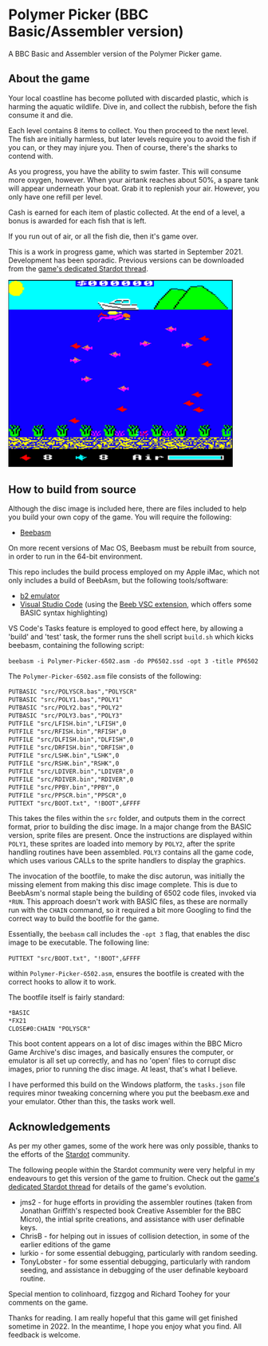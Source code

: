 # Polymer Picker (BBC Basic/Assembler version)
A BBC Basic and Assembler version of the Polymer Picker game.

## About the game

Your local coastline has become polluted with discarded plastic, which is harming the aquatic wildlife. Dive in, and collect the rubbish, before the fish consume it and die.

Each level contains 8 items to collect. You then proceed to the next level. The fish are initially harmless, but later levels require you to avoid the fish if you can, or they may injure you. Then of course, there's the sharks to contend with.

As you progress, you have the ability to swim faster. This will consume more oxygen, however. When your airtank reaches about 50%, a spare tank will appear underneath your boat. Grab it to replenish your air. However, you only have one refill per level.

Cash is earned for each item of plastic collected. At the end of a level, a bonus is awarded for each fish that is left.

If you run out of air, or all the fish die, then it's game over.

This is a work in progress game, which was started in September 2021. Development has been sporadic. Previous versions can be downloaded from the [game's dedicated Stardot thread](https://stardot.org.uk/forums/viewtopic.php?f=53&t=23615).

<img src="polymer-picker-1.png" alt="Image of Polymer Picker" width="450" />

## How to build from source

Although the disc image is included here, there are files included to help you build your own copy of the game. You will require the following:

* [Beebasm](https://github.com/stardot/beebasm)

On more recent versions of Mac OS, Beebasm must be rebuilt from source, in order to run in the 64-bit environment. 

This repo includes the build process employed on my Apple iMac, which not only includes a build of BeebAsm, but the following tools/software:

* [b2 emulator](https://github.com/tom-seddon/b2)
* [Visual Studio Code](https://github.com/microsoft/vscode) (using the [Beeb VSC extension](https://github.com/simondotm/beeb-vsc), which offers some BASIC syntax highlighting)

VS Code's Tasks feature is employed to good effect here, by allowing a 'build' and 'test' task, the former runs the shell script `build.sh` which kicks beebasm, containing the following script:

`beebasm -i Polymer-Picker-6502.asm -do PP6502.ssd -opt 3 -title PP6502`

The `Polymer-Picker-6502.asm` file consists of the following:

```
PUTBASIC "src/POLYSCR.bas","POLYSCR"
PUTBASIC "src/POLY1.bas","POLY1"
PUTBASIC "src/POLY2.bas","POLY2"
PUTBASIC "src/POLY3.bas","POLY3"
PUTFILE "src/LFISH.bin","LFISH",0
PUTFILE "src/RFISH.bin","RFISH",0
PUTFILE "src/DLFISH.bin","DLFISH",0
PUTFILE "src/DRFISH.bin","DRFISH",0
PUTFILE "src/LSHK.bin","LSHK",0
PUTFILE "src/RSHK.bin","RSHK",0
PUTFILE "src/LDIVER.bin","LDIVER",0
PUTFILE "src/RDIVER.bin","RDIVER",0
PUTFILE "src/PPBY.bin","PPBY",0
PUTFILE "src/PPSCR.bin","PPSCR",0
PUTTEXT "src/BOOT.txt", "!BOOT",&FFFF
```

This takes the files within the `src` folder, and outputs them in the correct format, prior to building the disc image. In a major change from the BASIC version, sprite files are present. Once the instructions are displayed within `POLY1`, these sprites are loaded into memory by `POLY2`, after the sprite handling routines have been assembled. `POLY3` contains all the game code, which uses various CALLs to the sprite handlers to display the graphics.

The invocation of the bootfile, to make the disc autorun, was initially the missing element from making this disc image complete. This is due to BeebAsm's normal staple being the building of 6502 code files, invoked via `*RUN`. This approach doesn't work with BASIC files, as these are normally run with the `CHAIN` command, so it required a bit more Googling to find the correct way to build the bootfile for the game. 

Essentially, the `beebasm` call includes the `-opt 3` flag, that enables the disc image to be executable. The following line:

`PUTTEXT "src/BOOT.txt", "!BOOT",&FFFF`

within `Polymer-Picker-6502.asm`, ensures the bootfile is created with the correct hooks to allow it to work.

The bootfile itself is fairly standard:

```
*BASIC
*FX21
CLOSE#0:CHAIN "POLYSCR"
```

This boot content appears on a lot of disc images within the BBC Micro Game Archive's disc images, and basically ensures the computer, or emulator is all set up correctly, and has no 'open' files to corrupt disc images, prior to running the disc image. At least, that's what I believe.

I have performed this build on the Windows platform, the `tasks.json` file requires minor tweaking concerning where you put the beebasm.exe and your emulator. Other than this, the tasks work well.

## Acknowledgements

As per my other games, some of the work here was only possible, thanks to the efforts of the [Stardot](https://www.stardot.org.uk) community.

The following people within the Stardot community were very helpful in my endeavours to get this version of the game to fruition. Check out the [game's dedicated Stardot thread](https://stardot.org.uk/forums/viewtopic.php?f=53&t=23615) for details of the game's evolution.

* jms2 - for huge efforts in providing the assembler routines (taken from Jonathan Griffith's respected book Creative Assembler for the BBC Micro), the intial sprite creations, and assistance with user definable keys.
* ChrisB - for helping out in issues of collision detection, in some of the earlier editions of the game
* lurkio - for some essential debugging, particularly with random seeding.
* TonyLobster - for some essential debugging, particularly with random seeding, and assistance in debugging of the user definable keyboard routine.

Special mention to colinhoard, fizzgog and Richard Toohey for your comments on the game.

Thanks for reading. I am really hopeful that this game will get finished sometime in 2022. In the meantime, I hope you enjoy what you find. All feedback is welcome.
